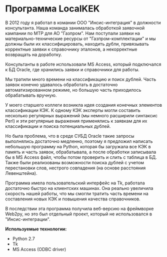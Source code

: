 # Программа LocalKEK

В 2012 году я работал в комании ООО "Инсис-интеграция" в должности консультанта. Наша команда занималась обработкой заявочной кампании по МТР для АО "Газпром". Нам поступали заявки на материально-технические ресурсы от "Газпром-комплектации" и мы должны были их классифицировать, находить дубли, привязывать корректные заявки к справочнику эталонов, а некорректные возвращать на доработку.

Консультанты в работе использовали MS Access, который подключался к БД Oracle, где хранились заявки и справочники для работы. 

Мы тратили много времени на классификацию и поиск дублей. Часть заявок конечно удавалось обработать в достаточно автоматизированном режиме, но большую часть приходилось обрабатывать вручную.

У моего старшего коллеги возникла идея создания конечных элементов классификации КЭК. К одному КЭК эксперты могли составить несколько регулярных выражений (мы немного расширили синтаксис Perl) и эти регулярные выражения применялись к заявкам для их классификации и поиска потенциальных дублей. 

Но была проблема, что в среде СУБД Oracle  такие запросы выполнялись достаточно медленно, поэтому я предложил написать небольшую программу на Python, которая бы загружала все КЭК в память и часть заявок, обрабатывала, а после обработки записывала бы в MS Access файл, чтобы потом проверить и слить с таблица в БД. Также были реализованы возможности поиска дублей с учетом перестановки слов, нестрого совпадения (на основе расстояния Левенштейна).

Программа имела пользовательский интерфейс на Tk, работала достаточно быстро на клиентских машинах. Она реально увеличила скорость нашей работы, что мы смогли тратить часть времени на составления новых КЭК и повышения качества справочников.

В последствии эта программа получила веб-версию на фреймворке Web2py, но это был отдельный проект, который не использовался в "Инсис-интеграции".

**Используемые технологии:**

* Python 2.7
* Tk
* MS Access (ODBC driver)